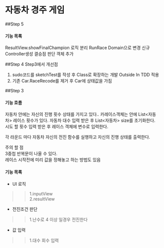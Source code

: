 # 자동차 경주 게임

##Step 5

#### 기능 목록
ResultView.showFinalChampion 로직 분리
RunRace Domain으로 변경
신규 Controller생성
결승점 판단 객체 추가

##Step 4
Step3에서 개선점
1. sudo코드를 sketchTest를 작성 후 Class로 확장하는 개발 Outside In TDD 적용 
2. 기존 Car.RaceRecode를 제거 후 Car에 상태값을 가짐

##Step 3
#### 기능 흐름
자동차 안에는 자신의 진행 횟수 상태를 가지고 있다..
카레이스객체는 안에 List<자동차> 레이스 횟수가 있다.
자동차 대수 입력 받은 후 List<자동차> size를 초기화한다.
시도 할 횟수 입력 받은 후 레이스 객체에 변수로 입력한다.

각 라운드 마다 자동차 자신의 전진 함수를 실행하고 자신의 진행 상태를 출력한다.

주의 할 점  
3중첩 반복문이 나올 수 있다.   
레이스 시작전에 미리 값을 정해놓고 하는 방법도 있음

#### 기능 목록
* UI 로직
>>1.inputView  
>>2.resultView
* 전진조건 판단
>>1.난수로 4 이상 일경우 전진한다
* 값 입력
>>1.대수 회수 입력
